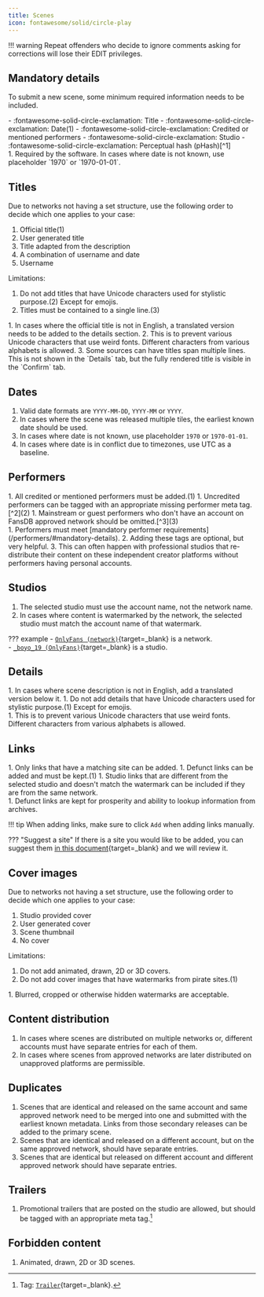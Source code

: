 ```yaml
---
title: Scenes
icon: fontawesome/solid/circle-play
---
```


!!! warning
    Repeat offenders who decide to ignore comments asking for corrections will lose their EDIT privileges.

## Mandatory details

To submit a new scene, some minimum required information needs to be included. 

<div class="annotate" markdown>
- :fontawesome-solid-circle-exclamation: Title
- :fontawesome-solid-circle-exclamation: Date(1)
- :fontawesome-solid-circle-exclamation: Credited or mentioned performers
- :fontawesome-solid-circle-exclamation: Studio
- :fontawesome-solid-circle-exclamation: Perceptual hash (pHash)[^1]
</div>
1.  Required by the software. In cases where date is not known, use placeholder `1970` or `1970-01-01`. 

## Titles

<div class="annotate" markdown>
Due to networks not having a set structure, use the following order to decide which one applies to your case:

1. Official title(1)
1. User generated title
1. Title adapted from the description
1. A combination of username and date
1. Username

Limitations:

1. Do not add titles that have Unicode characters used for stylistic purpose.(2) Except for emojis.
1. Titles must be contained to a single line.(3) 
</div>
1.  In cases where the official title is not in English, a translated version needs to be added to the details section.
2.  This is to prevent various Unicode characters that use weird fonts. Different characters from various alphabets is allowed.
3.  Some sources can have titles span multiple lines. This is not shown in the `Details` tab, but the fully rendered title is visible in the `Confirm` tab. 

## Dates

1. Valid date formats are `YYYY-MM-DD`, `YYYY-MM` or `YYYY`.
1. In cases where the scene was released multiple tiles, the earliest known date should be used.
1. In cases where date is not known, use placeholder `1970` or `1970-01-01`. 
1. In cases where date is in conflict due to timezones, use UTC as a baseline. 

## Performers

<div class="annotate" markdown>
1. All credited or mentioned performers must be added.(1) 
1. Uncredited performers can be tagged with an appropriate missing performer meta tag.[^2](2)
1. Mainstream or guest performers who don't have an account on FansDB approved network should be omitted.[^3](3)
</div>
1.  Performers must meet [mandatory performer requirements](/performers/#mandatory-details). 
2.  Adding these tags are optional, but very helpful.
3.  This can often happen with professional studios that re-distribute their content on these independent creator platforms without performers having personal accounts. 

## Studios

1. The selected studio must use the account name, not the network name.
1. In cases where content is watermarked by the network, the selected studio must match the account name of that watermark. 

??? example
    - [`OnlyFans (network)`](https://fansdb.cc/studios/73e83206-90b0-41b8-acf5-3d74a244ad5a){target=_blank} is a network.  
    - [`_boyo_19 (OnlyFans)`](https://fansdb.cc/studios/e60a6efa-6f9f-4b01-a530-b5d09d8538dc){target=_blank} is a studio.

## Details

<div class="annotate" markdown>
1. In cases where scene description is not in English, add a translated version below it.
1. Do not add details that have Unicode characters used for stylistic purpose.(1) Except for emojis.
</div>
1.  This is to prevent various Unicode characters that use weird fonts. Different characters from various alphabets is allowed.

## Links

<div class="annotate" markdown>
1. Only links that have a matching site can be added.
1. Defunct links can be added and must be kept.(1)
1. Studio links that are different from the selected studio and doesn't match the watermark can be included if they are from the same network.
</div>
1.  Defunct links are kept for prosperity and ability to lookup information from archives.

!!! tip
    When adding links, make sure to click `Add` when adding links manually. 

??? "Suggest a site"
    If there is a site you would like to be added, you can suggest them [in this document](https://cryptpad.fr/sheet/#/2/sheet/edit/6DWaSIONfZN4Ty0S2+nEpT6q/){target=_blank} and we will review it.


## Cover images

<div class="annotate" markdown>
Due to networks not having a set structure, use the following order to decide which one applies to your case:

1. Studio provided cover
1. User generated cover
1. Scene thumbnail
1. No cover

Limitations:

1. Do not add animated, drawn, 2D or 3D covers.
1. Do not add cover images that have watermarks from pirate sites.(1)
</div>
1.  Blurred, cropped or otherwise hidden watermarks are acceptable.

## Content distribution

1. In cases where scenes are distributed on multiple networks or, different accounts must have separate entries for each of them.
1. In cases where scenes from approved networks are later distributed on unapproved platforms are permissible.  

## Duplicates

1. Scenes that are identical and released on the same account and same approved network need to be merged into one and submitted with the earliest known metadata. Links from those secondary releases can be added to the primary scene.
1. Scenes that are identical and released on a different account, but on the same approved network, should have separate entries.
1. Scenes that are identical but released on different account and different approved network should have separate entries.

## Trailers

1. Promotional trailers that are posted on the studio are allowed, but should be tagged with an appropriate meta tag.[^4]

## Forbidden content

1. Animated, drawn, 2D or 3D scenes.

[^1]: Perceptual hash (pHash) can be generated in [Stash](https://github.com/stashapp/stash){target=_blank} by enabling `Generate perceptual hashes` option in Settings > Tasks. 
[^2]: These tags are: [`Missing Performer (Female)`](https://fansdb.cc/tags/0da5f9d7-a766-4eef-887c-fece963feec2){target=_blank}, [`Missing Performer (Male)`](https://fansdb.cc/tags/3ce1c8e4-fbdf-460c-87cd-749a8cf40e83){target=_blank}, [`Missing Performer (Trans)`](https://fansdb.cc/tags/e2b45727-e740-4ff2-b112-a6657727f4bf){target=_blank}.
[^3]: These scenes can be optionally tagged with [`Unverified Performer`](https://fansdb.cc/tags/daa452de-e324-4b0c-811a-4c2e0a277535){target=_blank} tag and mention the performer's name in the scene details. 
[^4]: Tag: [`Trailer`](https://fansdb.cc/tags/d1afaa79-0b33-4bb1-91d0-3d2b3c4f735b){target=_blank}.
